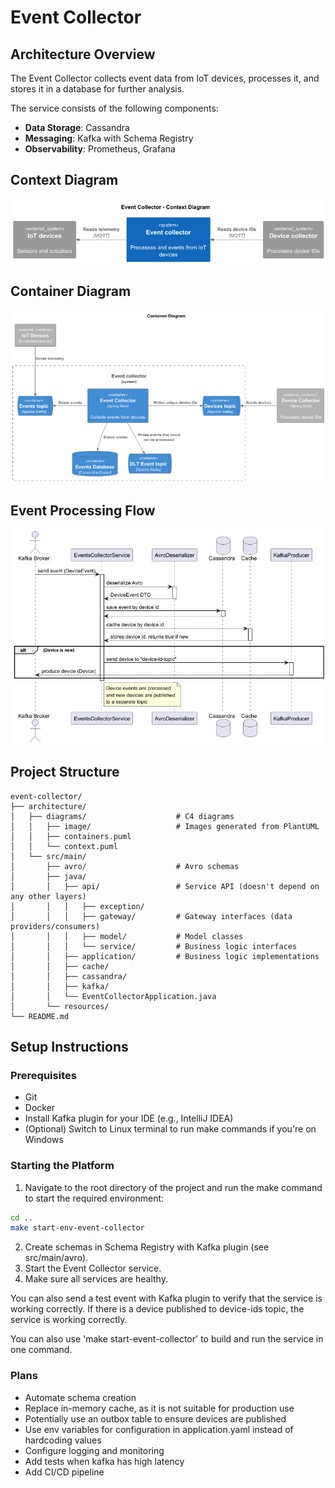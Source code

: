 # Event Collector

## Architecture Overview

The Event Collector collects event data from IoT devices, processes it, and stores it in a database for further analysis.

The service consists of the following components:

- **Data Storage**: Cassandra
- **Messaging**: Kafka with Schema Registry
- **Observability**: Prometheus, Grafana

## Context Diagram

![Diagram](architecture/diagrams/image/context-diagram.png)

## Container Diagram

![Diagram](architecture/diagrams/image/container-diagram.png)

## Event Processing Flow

![Diagram](architecture/diagrams/image/consume-event-flow.png)

## Project Structure

```plaintext
event-collector/
├── architecture/
│   ├── diagrams/                    # C4 diagrams
│   │   ├── image/                   # Images generated from PlantUML
│   │   ├── containers.puml
│   │   └── context.puml
│   └── src/main/
│       ├── avro/                    # Avro schemas
│       ├── java/
│       │   ├── api/                 # Service API (doesn't depend on any other layers)
│       │   │   ├── exception/
│       │   │   ├── gateway/         # Gateway interfaces (data providers/consumers)
│       │   │   ├── model/           # Model classes
│       │   │   └── service/         # Business logic interfaces
│       │   ├── application/         # Business logic implementations
│       │   ├── cache/               
│       │   ├── cassandra/           
│       │   ├── kafka/               
│       │   └── EventCollectorApplication.java
│       └── resources/
└── README.md
```

## Setup Instructions

### Prerequisites

- Git
- Docker
- Install Kafka plugin for your IDE (e.g., IntelliJ IDEA)
- (Optional) Switch to Linux terminal to run make commands if you're on Windows

### Starting the Platform

1. Navigate to the root directory of the project and run the make command to start the required environment:

```bash
cd ..
make start-env-event-collector
```

2. Create schemas in Schema Registry with Kafka plugin (see src/main/avro).
3. Start the Event Collector service.
4. Make sure all services are healthy. 

You can also send a test event with Kafka 
plugin to verify that the service is working correctly. If there is a device 
published to device-ids topic, the service is working correctly.

You can also use 'make start-event-collector' to build and run the service in one command.

### Plans

- Automate schema creation
- Replace in-memory cache, as it is not suitable for production use
- Potentially use an outbox table to ensure devices are published
- Use env variables for configuration in application.yaml instead of hardcoding values
- Configure logging and monitoring
- Add tests when kafka has high latency
- Add CI/CD pipeline